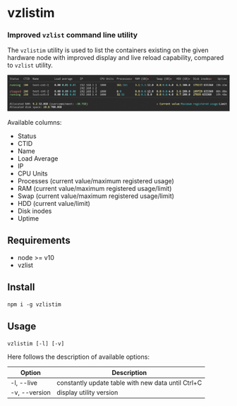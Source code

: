 # vzlistim
### Improved `vzlist` command line utility

The `vzlistim` utility is used to list the containers existing on the given hardware node with improved display and live reload capability, compared to `vzlist` utility.

![vzlistim screenshot](./.README/vzlistim.png)

Available columns:
* Status
* CTID
* Name
* Load Average
* IP
* CPU Units
* Processes (current value/maximum registered usage)
* RAM (current value/maximum registered usage/limit)
* Swap (current value/maximum registered usage/limit)
* HDD (current value/limit)
* Disk inodes
* Uptime

## Requirements
* node >= v10
* vzlist

## Install
`npm i -g vzlistim`

## Usage
`vzlistim [-l] [-v]`

Here follows the description of available options:

| Option | Description |
|--------|-------------|
| -l, --live | constantly update table with new data until Ctrl+C |
| -v, --version | display utility version |
